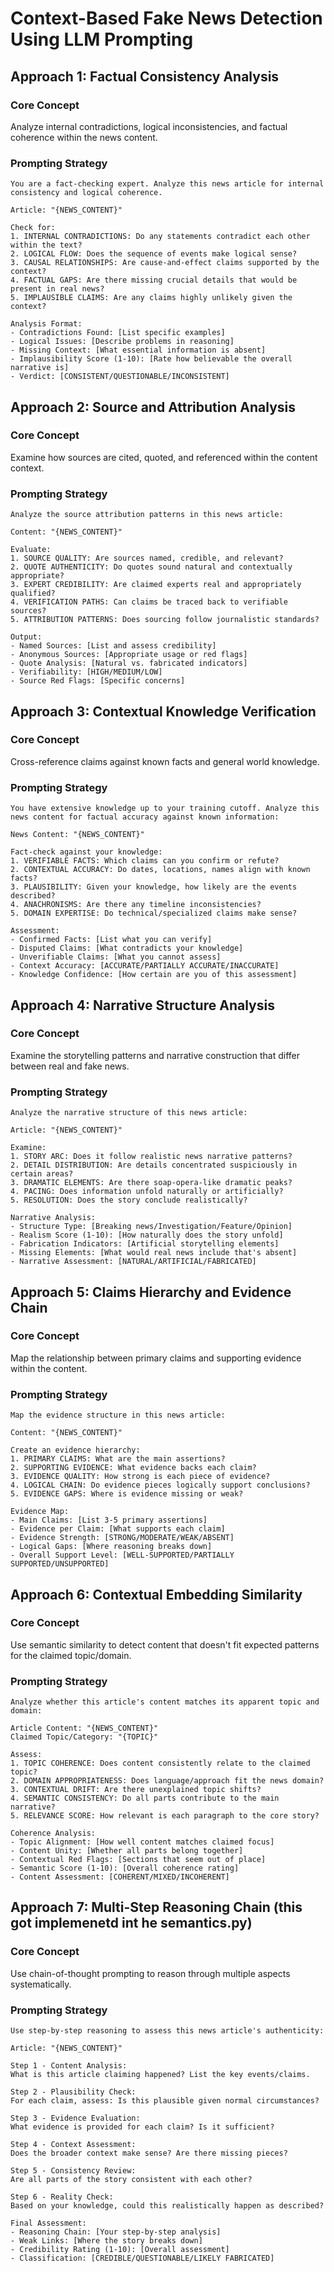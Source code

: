 # Context-Based Fake News Detection Using LLM Prompting

## Approach 1: Factual Consistency Analysis

### Core Concept
Analyze internal contradictions, logical inconsistencies, and factual coherence within the news content.

### Prompting Strategy
```
You are a fact-checking expert. Analyze this news article for internal consistency and logical coherence.

Article: "{NEWS_CONTENT}"

Check for:
1. INTERNAL CONTRADICTIONS: Do any statements contradict each other within the text?
2. LOGICAL FLOW: Does the sequence of events make logical sense?
3. CAUSAL RELATIONSHIPS: Are cause-and-effect claims supported by the context?
4. FACTUAL GAPS: Are there missing crucial details that would be present in real news?
5. IMPLAUSIBLE CLAIMS: Are any claims highly unlikely given the context?

Analysis Format:
- Contradictions Found: [List specific examples]
- Logical Issues: [Describe problems in reasoning]
- Missing Context: [What essential information is absent]
- Implausibility Score (1-10): [Rate how believable the overall narrative is]
- Verdict: [CONSISTENT/QUESTIONABLE/INCONSISTENT]
```

## Approach 2: Source and Attribution Analysis

### Core Concept
Examine how sources are cited, quoted, and referenced within the content context.

### Prompting Strategy
```
Analyze the source attribution patterns in this news article:

Content: "{NEWS_CONTENT}"

Evaluate:
1. SOURCE QUALITY: Are sources named, credible, and relevant?
2. QUOTE AUTHENTICITY: Do quotes sound natural and contextually appropriate?
3. EXPERT CREDIBILITY: Are claimed experts real and appropriately qualified?
4. VERIFICATION PATHS: Can claims be traced back to verifiable sources?
5. ATTRIBUTION PATTERNS: Does sourcing follow journalistic standards?

Output:
- Named Sources: [List and assess credibility]
- Anonymous Sources: [Appropriate usage or red flags]
- Quote Analysis: [Natural vs. fabricated indicators]  
- Verifiability: [HIGH/MEDIUM/LOW]
- Source Red Flags: [Specific concerns]
```

## Approach 3: Contextual Knowledge Verification

### Core Concept
Cross-reference claims against known facts and general world knowledge.

### Prompting Strategy
```
You have extensive knowledge up to your training cutoff. Analyze this news content for factual accuracy against known information:

News Content: "{NEWS_CONTENT}"

Fact-check against your knowledge:
1. VERIFIABLE FACTS: Which claims can you confirm or refute?
2. CONTEXTUAL ACCURACY: Do dates, locations, names align with known facts?
3. PLAUSIBILITY: Given your knowledge, how likely are the events described?
4. ANACHRONISMS: Are there any timeline inconsistencies?
5. DOMAIN EXPERTISE: Do technical/specialized claims make sense?

Assessment:
- Confirmed Facts: [List what you can verify]
- Disputed Claims: [What contradicts your knowledge]
- Unverifiable Claims: [What you cannot assess]
- Context Accuracy: [ACCURATE/PARTIALLY ACCURATE/INACCURATE]
- Knowledge Confidence: [How certain are you of this assessment]
```

## Approach 4: Narrative Structure Analysis

### Core Concept
Examine the storytelling patterns and narrative construction that differ between real and fake news.

### Prompting Strategy
```
Analyze the narrative structure of this news article:

Article: "{NEWS_CONTENT}"

Examine:
1. STORY ARC: Does it follow realistic news narrative patterns?
2. DETAIL DISTRIBUTION: Are details concentrated suspiciously in certain areas?
3. DRAMATIC ELEMENTS: Are there soap-opera-like dramatic peaks?
4. PACING: Does information unfold naturally or artificially?
5. RESOLUTION: Does the story conclude realistically?

Narrative Analysis:
- Structure Type: [Breaking news/Investigation/Feature/Opinion]
- Realism Score (1-10): [How naturally does the story unfold]
- Fabrication Indicators: [Artificial storytelling elements]
- Missing Elements: [What would real news include that's absent]
- Narrative Assessment: [NATURAL/ARTIFICIAL/FABRICATED]
```

## Approach 5: Claims Hierarchy and Evidence Chain

### Core Concept
Map the relationship between primary claims and supporting evidence within the content.

### Prompting Strategy
```
Map the evidence structure in this news article:

Content: "{NEWS_CONTENT}"

Create an evidence hierarchy:
1. PRIMARY CLAIMS: What are the main assertions?
2. SUPPORTING EVIDENCE: What evidence backs each claim?
3. EVIDENCE QUALITY: How strong is each piece of evidence?
4. LOGICAL CHAIN: Do evidence pieces logically support conclusions?
5. EVIDENCE GAPS: Where is evidence missing or weak?

Evidence Map:
- Main Claims: [List 3-5 primary assertions]
- Evidence per Claim: [What supports each claim]
- Evidence Strength: [STRONG/MODERATE/WEAK/ABSENT]
- Logical Gaps: [Where reasoning breaks down]
- Overall Support Level: [WELL-SUPPORTED/PARTIALLY SUPPORTED/UNSUPPORTED]
```

## Approach 6: Contextual Embedding Similarity

### Core Concept
Use semantic similarity to detect content that doesn't fit expected patterns for the claimed topic/domain.

### Prompting Strategy
```
Analyze whether this article's content matches its apparent topic and domain:

Article Content: "{NEWS_CONTENT}"
Claimed Topic/Category: "{TOPIC}"

Assess:
1. TOPIC COHERENCE: Does content consistently relate to the claimed topic?
2. DOMAIN APPROPRIATENESS: Does language/approach fit the news domain?
3. CONTEXTUAL DRIFT: Are there unexplained topic shifts?
4. SEMANTIC CONSISTENCY: Do all parts contribute to the main narrative?
5. RELEVANCE SCORE: How relevant is each paragraph to the core story?

Coherence Analysis:
- Topic Alignment: [How well content matches claimed focus]
- Content Unity: [Whether all parts belong together]
- Contextual Red Flags: [Sections that seem out of place]
- Semantic Score (1-10): [Overall coherence rating]
- Content Assessment: [COHERENT/MIXED/INCOHERENT]
```

## Approach 7: Multi-Step Reasoning Chain (this got implemenetd int he semantics.py)

### Core Concept
Use chain-of-thought prompting to reason through multiple aspects systematically.

### Prompting Strategy
```
Use step-by-step reasoning to assess this news article's authenticity:

Article: "{NEWS_CONTENT}"

Step 1 - Content Analysis:
What is this article claiming happened? List the key events/claims.

Step 2 - Plausibility Check:
For each claim, assess: Is this plausible given normal circumstances?

Step 3 - Evidence Evaluation:
What evidence is provided for each claim? Is it sufficient?

Step 4 - Context Assessment:
Does the broader context make sense? Are there missing pieces?

Step 5 - Consistency Review:
Are all parts of the story consistent with each other?

Step 6 - Reality Check:
Based on your knowledge, could this realistically happen as described?

Final Assessment:
- Reasoning Chain: [Your step-by-step analysis]
- Weak Links: [Where the story breaks down]
- Credibility Rating (1-10): [Overall assessment]
- Classification: [CREDIBLE/QUESTIONABLE/LIKELY FABRICATED]
```

